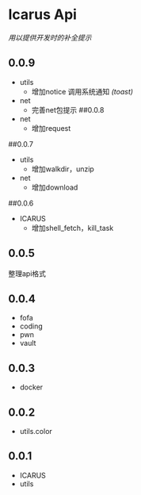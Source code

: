 # Icarus Api

_用以提供开发时的补全提示_
## 0.0.9
- utils
  - 增加notice 调用系统通知 _(toast)_
- net
  - 完善net包提示
##0.0.8
- net
  - 增加request

##0.0.7
- utils
  - 增加walkdir，unzip
- net
  - 增加download

##0.0.6
- ICARUS
  - 增加shell_fetch，kill_task
## 0.0.5
整理api格式

## 0.0.4
- fofa
- coding
- pwn
- vault


## 0.0.3
- docker

## 0.0.2
- utils.color

## 0.0.1
- ICARUS
- utils